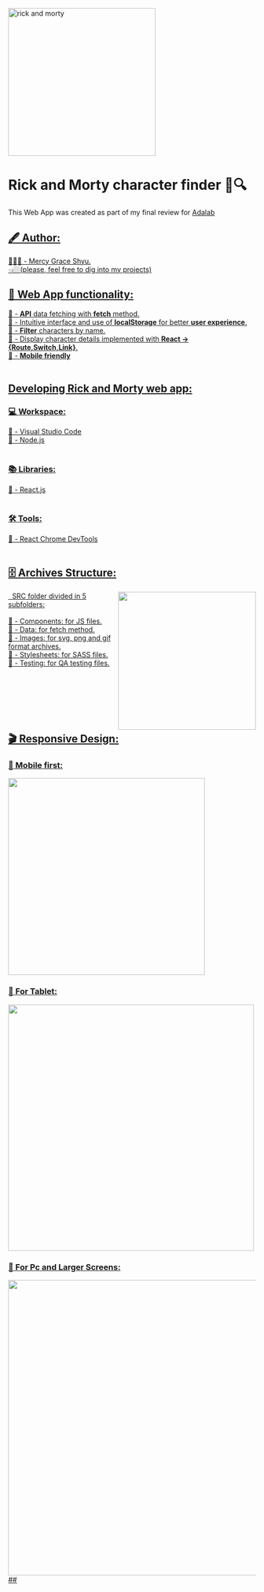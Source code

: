<img src='https://www.freepnglogos.com/uploads/rick-and-morty-png/rick-and-morty-portal-shoes-white-clothing-zavvi-23.png' alt='rick and morty' width=300px height=300px>


# Rick and Morty character finder 👤🔍
This Web App was created as part of my final review for <a href='https://adalab.es/'>Adalab

## 🖋 Author:
👩🏻‍💻 - <a href='https://github.com/mgracesb'>Mercy Grace Shyu.<br> 👈🏼(please, feel free to dig into my projects)

## 🎰 Web App functionality:
💎 - **API** data fetching with **fetch** method.<br>
💎 - Intuitive interface and use of **localStorage** for better **user experience**.<br>
💎 - **Filter** characters by name.<br>
💎 - Display character details implemented with **React -> {Route,Switch,Link}**.<br>
💎 - **Mobile friendly**<br>
<br>
## Developing Rick and Morty web app:
### 💻 Workspace:
🎯 - Visual Studio Code<br>
🎯 - Node.js<br>
<br>
### 📚 Libraries:
🎯 - React.js<br>
<br>
### 🛠 Tools:
🎯 - React Chrome DevTools<br>
<br>
## 🗄 Archives Structure:
<img align="right" src='https://i.postimg.cc/MG81qQz9/Captura-de-pantalla-2020-04-25-a-las-13-31-14.png' height='280px'>
&nbsp;&nbsp;SRC folder divided in 5 subfolders:<br><br>
📂 - Components: for JS files.<br>
📂 - Data: for fetch method.<br>
📂 - Images: for svg, png and gif format archives.<br>
📂 - Stylesheets: for SASS files.<br>
📂 - Testing: for QA testing files.<br>
<br><br><br><br><br><br>



## 🎬 Responsive Design:
###  🎨 Mobile first: 
<img src='https://i.postimg.cc/5Nx5FvzT/Captura-de-pantalla-2020-04-25-a-las-12-18-42.png' height='400px'>
<br>

###  🎨 For Tablet:
<img src='https://i.postimg.cc/xd0QBMsv/Captura-de-pantalla-2020-04-25-a-las-12-19-08.png' height='500px'>
<br>

###  🎨 For Pc and Larger Screens:<br>
<img src='https://i.postimg.cc/76HL1p8y/Captura-de-pantalla-2020-04-25-a-las-12-21-33.png' height='600px'>
<br>
##
